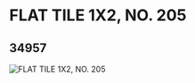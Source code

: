 # FLAT TILE 1X2, NO. 205
## 34957
![FLAT TILE 1X2, NO. 205](https://lc-www-live-s.legocdn.com/media/bricks/5/2/6199664.jpg)